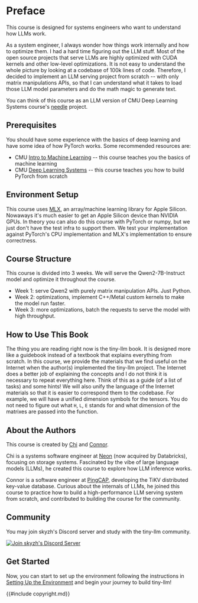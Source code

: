 # Preface

This course is designed for systems engineers who want to understand how LLMs work.

As a system engineer, I always wonder how things work internally and how to optimize them. I had a hard time figuring out
the LLM stuff. Most of the open source projects that serve LLMs are highly optimized with CUDA kernels and other low-level
optimizations. It is not easy to understand the whole picture by looking at a codebase of 100k lines of code. Therefore, I
decided to implement an LLM serving project from scratch -- with only matrix manipulations APIs, so that I can understand
what it takes to load those LLM model parameters and do the math magic to generate text.

You can think of this course as an LLM version of CMU Deep Learning Systems course's [needle](https://github.com/dlsyscourse/hw1/tree/main/python/needle) project.

## Prerequisites

You should have some experience with the basics of deep learning and have some idea of how PyTorch works. Some recommended
resources are:

- CMU [Intro to Machine Learning](https://www.cs.cmu.edu/~mgormley/courses/10601/) -- this course teaches you the basics of machine learning
- CMU [Deep Learning Systems](https://dlsyscourse.org) -- this course teaches you how to build PyTorch from scratch

## Environment Setup

This course uses [MLX](https://github.com/ml-explore/mlx), an array/machine learning library for Apple Silicon. Nowaways
it's much easier to get an Apple Silicon device than NVIDIA GPUs. In theory you can also do this course with PyTorch or
numpy, but we just don't have the test infra to support them. We test your implementation against PyTorch's CPU implementation
and MLX's implementation to ensure correctness.

## Course Structure

This course is divided into 3 weeks. We will serve the Qwen2-7B-Instruct model and optimize it throughout the course.

- Week 1: serve Qwen2 with purely matrix manipulation APIs. Just Python.
- Week 2: optimizations, implement C++/Metal custom kernels to make the model run faster.
- Week 3: more optimizations, batch the requests to serve the model with high throughput.

## How to Use This Book

The thing you are reading right now is the tiny-llm book. It is designed more like a guidebook instead of a textbook
that explains everything from scratch. In this course, we provide the materials that we find useful on the Internet
when the author(s) implemented the tiny-llm project. The Internet does a better job of explaining the concepts and I
do not think it is necessary to repeat everything here. Think of this as a guide (of a list of tasks) and some hints!
We will also unify the language of the Internet materials so that it is easier to correspond them to the codebase.
For example, we will have a unified dimension symbols for the tensors. You do not need to figure out what `H`, `L`, `E`
stands for and what dimension of the matrixes are passed into the function.

## About the Authors

This course is created by [Chi](https://github.com/skyzh) and [Connor](https://github.com/Connor1996).

Chi is a systems software engineer at [Neon](https://neon.tech) (now acquired by Databricks), focusing on storage systems.
Fascinated by the vibe of large language models (LLMs), he created this course to explore how LLM inference works.

Connor is a software engineer at [PingCAP](https://pingcap.com), developing the TiKV distributed key-value database.
Curious about the internals of LLMs, he joined this course to practice how to build a high-performance LLM serving system
from scratch, and contributed to building the course for the community.

## Community

You may join skyzh's Discord server and study with the tiny-llm community.

[![Join skyzh's Discord Server](discord-badge.svg)](https://skyzh.dev/join/discord)

## Get Started

Now, you can start to set up the environment following the instructions in [Setting Up the Environment](./setup.md) and
begin your journey to build tiny-llm!

{{#include copyright.md}}

